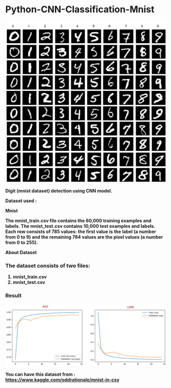 # Python-CNN-Classification-Mnist

<img src = "img/Example-images-from-the-MNIST-dataset.png" width = 1000 ></img>


<strong> Digit (mnist dataset) detection using CNN model. </strpng>

Dataset used :

Mnist

The mnist_train.csv file contains the 60,000 training examples and labels. The mnist_test.csv contains 10,000 test examples and labels. Each row consists of 785 values: the first value is the label (a number from 0 to 9) and the remaining 784 values are the pixel values (a number from 0 to 255).

About Dataset

<h3> The dataset consists of two files: </h3>

<ol>

<li> mnist_train.csv</li>

<li> mnist_test.csv</li>

</ol>

### Result
<img src = "img/result(acc-loss).PNG"></img>

You can have this dataset from : https://www.kaggle.com/oddrationale/mnist-in-csv 
